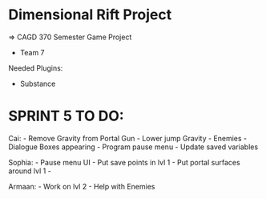 # Dimensional Rift Project

=> CAGD 370 Semester Game Project
- Team 7

Needed Plugins:
- Substance


SPRINT 5 TO DO:
=====================
Cai:
	- Remove Gravity from Portal Gun
	- Lower jump Gravity
	- Enemies
	- Dialogue Boxes appearing
	- Program pause menu
	- Update saved variables

Sophia:
	- Pause menu UI
	- Put save points in lvl 1
	- Put portal surfaces around lvl 1
	- 

Armaan:
	- Work on lvl 2
	- Help with Enemies